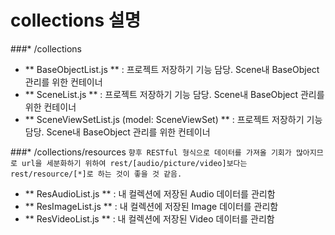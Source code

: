 collections 설명
============

###* /collections
- ** BaseObjectList.js ** : 프로젝트 저장하기 기능 담당. Scene내 BaseObject 관리를 위한 컨테이너
- ** SceneList.js ** : 프로젝트 저장하기 기능 담당. Scene내 BaseObject 관리를 위한 컨테이너
- ** SceneViewSetList.js (model: SceneViewSet) ** : 프로젝트 저장하기 기능 담당. Scene내 BaseObject 관리를 위한 컨테이너

###* /collections/resources
`향후 RESTful 형식으로 데이터를 가져올 기회가 많아지므로
url을 세분화하기 위하여 rest/[audio/picture/video]보다는
rest/resource/[*]로 하는 것이 좋을 것 같음.`
- ** ResAudioList.js ** : 내 컬렉션에 저장된 Audio 데이터를 관리함
- ** ResImageList.js ** : 내 컬렉션에 저장된 Image 데이터를 관리함
- ** ResVideoList.js ** : 내 컬렉션에 저장된 Video 데이터를 관리함
